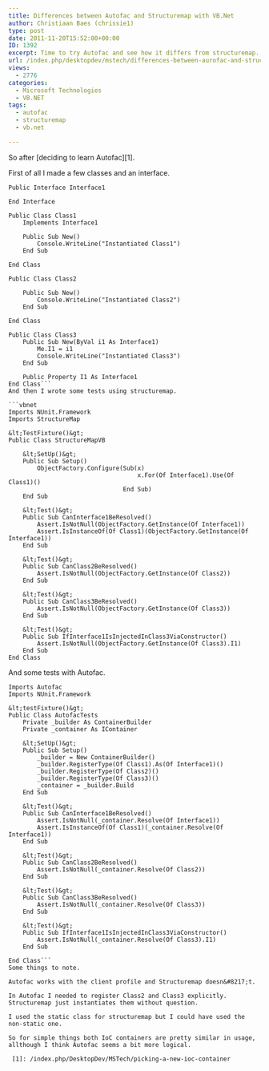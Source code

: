 ```yaml
---
title: Differences between Autofac and Structuremap with VB.Net
author: Christiaan Baes (chrissie1)
type: post
date: 2011-11-20T15:52:00+00:00
ID: 1392
excerpt: Time to try Autofac and see how it differs from structuremap.
url: /index.php/desktopdev/mstech/differences-between-aurofac-and-structuremap/
views:
  - 2776
categories:
  - Microsoft Technologies
  - VB.NET
tags:
  - autofac
  - structuremap
  - vb.net

---
```

So after [deciding to learn Autofac][1].

First of all I made a few classes and an interface.

```vbnet
Public Interface Interface1
    
End Interface

Public Class Class1
    Implements Interface1

    Public Sub New()
        Console.WriteLine("Instantiated Class1")
    End Sub

End Class

Public Class Class2

    Public Sub New()
        Console.WriteLine("Instantiated Class2")
    End Sub

End Class

Public Class Class3
    Public Sub New(ByVal i1 As Interface1)
        Me.I1 = i1
        Console.WriteLine("Instantiated Class3")
    End Sub

    Public Property I1 As Interface1
End Class```
And then I wrote some tests using structuremap.

```vbnet
Imports NUnit.Framework
Imports StructureMap

&lt;TestFixture()&gt;
Public Class StructureMapVB

    &lt;SetUp()&gt;
    Public Sub Setup()
        ObjectFactory.Configure(Sub(x)
                                    x.For(Of Interface1).Use(Of Class1)()
                                End Sub)
    End Sub

    &lt;Test()&gt;
    Public Sub CanInterface1BeResolved()
        Assert.IsNotNull(ObjectFactory.GetInstance(Of Interface1))
        Assert.IsInstanceOf(Of Class1)(ObjectFactory.GetInstance(Of Interface1))
    End Sub

    &lt;Test()&gt;
    Public Sub CanClass2BeResolved()
        Assert.IsNotNull(ObjectFactory.GetInstance(Of Class2))
    End Sub

    &lt;Test()&gt;
    Public Sub CanClass3BeResolved()
        Assert.IsNotNull(ObjectFactory.GetInstance(Of Class3))
    End Sub

    &lt;Test()&gt;
    Public Sub IfInterface1IsInjectedInClass3ViaConstructor()
        Assert.IsNotNull(ObjectFactory.GetInstance(Of Class3).I1)
    End Sub
End Class
```
And some tests with Autofac.

```vbnet
Imports Autofac
Imports NUnit.Framework

&lt;testFixture()&gt;
Public Class AutofacTests
    Private _builder As ContainerBuilder
    Private _container As IContainer

    &lt;SetUp()&gt;
    Public Sub Setup()
        _builder = New ContainerBuilder()
        _builder.RegisterType(Of Class1).As(Of Interface1)()
        _builder.RegisterType(Of Class2)()
        _builder.RegisterType(Of Class3)()
        _container = _builder.Build
    End Sub

    &lt;Test()&gt;
    Public Sub CanInterface1BeResolved()
        Assert.IsNotNull(_container.Resolve(Of Interface1))
        Assert.IsInstanceOf(Of Class1)(_container.Resolve(Of Interface1))
    End Sub

    &lt;Test()&gt;
    Public Sub CanClass2BeResolved()
        Assert.IsNotNull(_container.Resolve(Of Class2))
    End Sub

    &lt;Test()&gt;
    Public Sub CanClass3BeResolved()
        Assert.IsNotNull(_container.Resolve(Of Class3))
    End Sub

    &lt;Test()&gt;
    Public Sub IfInterface1IsInjectedInClass3ViaConstructor()
        Assert.IsNotNull(_container.Resolve(Of Class3).I1)
    End Sub

End Class```
Some things to note.
  
Autofac works with the client profile and Structuremap doesn&#8217;t.
  
In Autofac I needed to register Class2 and Class3 explicitly. Structuremap just instantiates them without question.
  
I used the static class for structuremap but I could have used the non-static one. 

So for simple things both IoC containers are pretty similar in usage, allthough I think Autofac seems a bit more logical.

 [1]: /index.php/DesktopDev/MSTech/picking-a-new-ioc-container